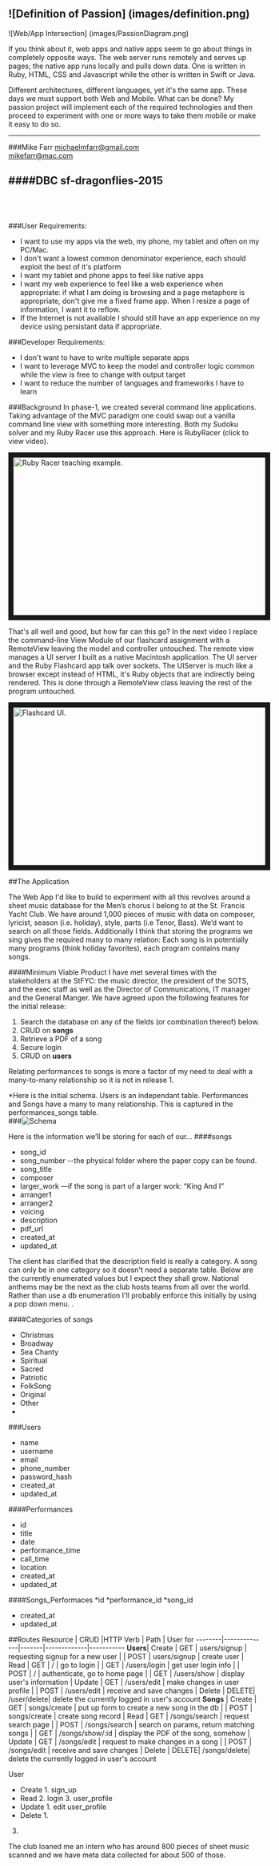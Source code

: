 ![Definition of Passion] (images/definition.png)
---

![Web/App Intersection] (images/PassionDiagram.png)

If you think about it, web apps and native apps seem to go about things in completely opposite ways.  The web server runs remotely and serves up pages; the native app runs locally and pulls down data.  One is written in Ruby, HTML, CSS and Javascript while the other is written in Swift or Java. 

Different architectures, different languages, yet it's the same app.  These days we must support both Web and Mobile. What can be done?  My passion project will implement each of the required technologies and then proceed to experiment with one or more ways to take them mobile or make it easy to do so.

---

###Mike Farr
michaelmfarr@gmail.com <br>
mikefarr@mac.com

####DBC sf-dragonflies-2015
---
<br><br><br>
###User Requirements:
* I want to use my apps via the web, my phone, my tablet and often on my PC/Mac.
* I don't want a lowest common denominator experience, each should exploit the best of it's platform
* I want my tablet and phone apps to feel like native apps
* I want my web experience to feel like a web experience when appropriate: if what I am doing is browsing and a page metaphore is appropriate, don't give me a fixed frame app.  When I resize a page of information, I want it to reflow.
* If the Internet is not available I should still have an app experience on my device using persistant data if appropriate.
 
###Developer Requirements:
* I don't want to have to write multiple separate apps
* I want to leverage MVC to keep the model and controller logic common while the view is free to change with output target
* I want to reduce the number of languages and frameworks I have to learn

###Background
In phase-1, we created several command line applications.  Taking advantage of the MVC paradigm one could swap out a vanilla command line view with something more interesting. Both my Sudoku solver and my Ruby Racer use this approach.  Here is RubyRacer (click to view video).

<a href="http://www.youtube.com/watch?feature=player_embedded&v=7eWvCm3l7pQ
" target="_blank"><img src="http://img.youtube.com/vi/7eWvCm3l7pQ/0.jpg" 
alt="Ruby Racer teaching example." width="560" height="315" border="10" /></a>

That's all well and good, but how far can this go? In the next video I replace the command-line View Module of our flashcard assignment with a RemoteView leaving the model and controller untouched.  The remote view manages a UI server I built as a native Macintosh application.  The UI server and the Ruby Flashcard app talk over sockets.  The UIServer is much like a browser except instead of HTML, it's Ruby objects that are indirectly being rendered. This is done through a RemoteView class leaving the rest of the program untouched.   
 
<a href="http://www.youtube.com/watch?feature=player_embedded&v=37ZlKUeJXfM
" target="_blank"><img src="http://img.youtube.com/vi/37ZlKUeJXfM/0.jpg" 
alt="Flashcard UI." width="560" height="315" border="10" /></a>

##The Application

The Web App I'd like to build to experiment with all this revolves around a sheet music database for the Men’s chorus I belong to at the St. Francis Yacht Club.  We have around 1,000 pieces of music with data on composer, lyricist, season (i.e. holiday), style, parts (i.e Tenor, Bass). We’d want to search on all those fields.  Additionally I think that storing the programs we sing gives the required many to many relation: Each song is in potentially many programs (think holiday favorites), each program contains many songs.  

####Minimum Viable Product
I have met several times with the stakeholders at the StFYC: the music director, the president of the SOTS, and the exec staff as well as the Director of Communications, IT manager and the General Manger.  We have agreed upon the following features for the initial release: 
<br>

1. Search the database on any of the fields (or combination thereof) below.  
2. CRUD on **songs**  
3. Retrieve a PDF of a song
4. Secure login
5. CRUD on **users**
	 
Relating performances to songs is more a factor of my need to deal with a many-to-many relationship so it is not in release 1.
	
  *Here is the initial schema. Users is an independant table.  Performances and Songs have a many to many relationship.  This is captured in the performances_songs table.
 <br>
###![Schema](schema.png)
    
Here is the information we’ll be storing for each of our...
####songs
* song_id		
* song_number		--the physical folder where the paper copy can be found.
* song_title
* composer
* larger_work		––if the song is part of a larger work: “King And I”    
* arranger1			
* arranger2
* voicing
* description
* pdf_url				
* created_at
* updated_at

The client has clarified that the description field is really a category.   A song can only be in one category so it doesn't need a separate table.  Below are the currently enumerated values but I expect they shall grow.  National anthems may be the next as the club hosts teams from all over the world.  Rather than use a db enumeration I'll probably enforce this initially by using a pop down menu. .

####Categories of songs
* Christmas
* Broadway
* Sea Chanty
* Spiritual
* Sacred
* Patriotic
* FolkSong
* Original
* Other
* 

###Users
* name
* username
* email 
* phone_number
* password_hash
* created_at
* updated_at

####Performances
* id
* title
* date
* performance_time
* call_time
* location
* created_at
* updated_at


####Songs_Performaces
*id
*performance_id
*song_id
* created_at
* updated_at


##Routes
Resource | CRUD        |HTTP Verb | Path     | User for 
--------|--------------|-------|-------------|-----------
**Users**| Create      | GET   | users/signup | requesting signup for a new user
      	| 	       | POST  | users/signup | create user
      	| Read         | GET   | /           | go to login
      	|              | GET  | /users/login | get user login info
      	|              | POST  | /           | authenticate, go to home page
      	|              | GET   | /users/show | display user's information
      	| Update       | GET   | /users/edit  | make changes in user profile
      	|              | POST  | /users/edit  | receive and save changes
      	| Delete       | DELETE| /user/delete| delete the currently logged in user's account
**Songs** | Create     | GET   | songs/create | put up form to create a new song in the db
       	| 	       | POST  | songs/create | create song record
      	| Read         | GET   | /songs/search   | request search page
      	|              | POST  | /songs/search   | search on params, return matching songs
      	|	       | GET | /songs/show/:id | display the PDF of the song, somehow
      	| Update       | GET   | /songs/edit  | request to make changes in a song
      	|              | POST  | /songs/edit  | receive and save changes
      	| Delete       | DELETE| /songs/delete| delete the currently logged in user's account

	

User
* Create
		1. sign_up
* Read
		2. login
		3. user_profile
* Update
		1. edit user_profile
* Delete
		1.
3. 


The club loaned me an intern who has around 800 pieces of sheet music scanned and we have meta data collected for about 500 of those.  
